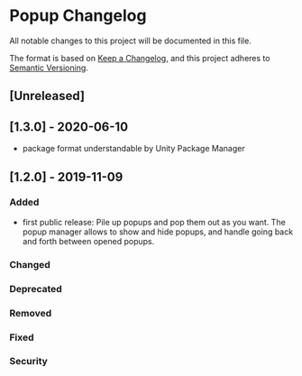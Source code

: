 # Popup Changelog
All notable changes to this project will be documented in this file.

The format is based on [Keep a Changelog](https://keepachangelog.com/en/1.0.0/),
and this project adheres to [Semantic Versioning](https://semver.org/spec/v2.0.0.html).

## [Unreleased]

## [1.3.0] - 2020-06-10
- package format understandable by Unity Package Manager

## [1.2.0] - 2019-11-09

### Added
- first public release: Pile up popups and pop them out as you want. The popup manager allows to show and hide popups, and handle going back and forth between opened popups.

### Changed

### Deprecated

### Removed

### Fixed

### Security
